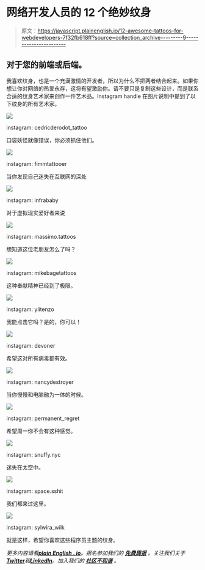 # 网络开发人员的 12 个绝妙纹身

> 原文：<https://javascript.plainenglish.io/12-awesome-tattoos-for-webdevelopers-7f32fb618ff?source=collection_archive---------9----------------------->

## 对于您的前端或后端。

我喜欢纹身，也是一个充满激情的开发者，所以为什么不把两者结合起来。如果你想让你对网络的热爱永存，这将有望激励你。请不要只是复制这些设计，而是联系合适的纹身艺术家来创作一件艺术品。Instagram handle 在图片说明中提到了以下纹身的所有艺术家。

![](img/797f642a9d416c3a02a750416ccc92be.png)

instagram: cedricderodot_tattoo

口袋妖怪就像错误，你必须抓住他们。

![](img/6e3eb4b77fdeb8fc83b44d6c6c772abd.png)

instagram: fimmtattooer

当你发现自己迷失在互联网的深处

![](img/97ecc0d1b475bec884c74f498fbf5a17.png)

instagram: infrababy

对于虚拟现实爱好者来说

![](img/44134fe401057e2c0fbe7efce1018f2e.png)

instagram: massimo.tattoos

想知道这位老朋友怎么了吗？

![](img/3a720dd2714fe8c93bbe6e14dd264a10.png)

instagram: mikebagetattoos

这种奉献精神已经到了极限。

![](img/cb2e05585bedeb8397512d8621f0fdb1.png)

instagram: ylitenzo

我能点击它吗？是的，你可以！

![](img/be21588d6a0a9ade5a566866ce18118e.png)

instagram: devoner

希望这对所有病毒都有效。

![](img/784ff909dde6e3ff424d99b584dcb328.png)

instagram: nancydestroyer

当你慢慢和电脑融为一体的时候。

![](img/3734b4a03372e8bc71819e3bf2d92144.png)

instagram: permanent_regret

希望周一你不会有这种感觉。

![](img/50bb6d8addeea38b502175881aa01bca.png)

instagram: snuffy.nyc

迷失在太空中。

![](img/9edc5993e23e9059ae1d86f599065b3e.png)

instagram: space.sshit

我们都来过这里。

![](img/cbdce4b78b0a145388ab581909870b2f.png)

instagram: sylwira_wilk

就是这样，希望你喜欢这些程序员主题的纹身。

*更多内容请看*[***plain English . io***](https://plainenglish.io/)*。报名参加我们的* [***免费周报***](http://newsletter.plainenglish.io/) *。关注我们关于*[***Twitter***](https://twitter.com/inPlainEngHQ)*和*[***LinkedIn***](https://www.linkedin.com/company/inplainenglish/)*。加入我们的* [***社区不和谐***](https://discord.gg/GtDtUAvyhW) *。*
